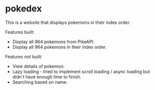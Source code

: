 # pokedex
This is a website that displays pokemons in their index order.

Features built:
* Display all 964 pokemons from PikeAPI.
* Display all 964 pokemons in their index order.


Features not built:
* View details of pokemon.
* Lazy loading - tried to implement scroll loading / async loading but didn't have enough time to finish.
* Searching based on name.
